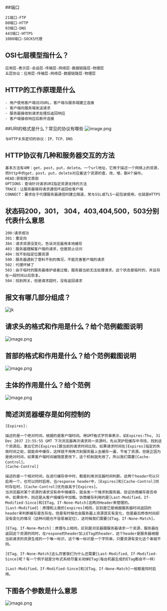 ##端口
```
21端口-FTP
80端口-HTTP
93端口-DNS
443端口-HTTPS
1080端口-SOCKS代理
```
## OSI七层模型指什么？
```
应用层-表示层-会话层-传输层-网络层-数据链路层-物理层
五层协议：应用层-传输层-网络层-数据链路层-物理层
```
## HTTP的工作原理是什么
```
- 用户使用客户端访问URL，客户端与服务端建立连接
- 客户端向服务端发送请求
- 服务器接收到请求处理后返回响应
- 客户端接收响应后断开连接

```
##URI的格式是什么？常见的协议有哪些
![image.png](https://upload-images.jianshu.io/upload_images/8649258-3909da9c58b4176f.png?imageMogr2/auto-orient/strip%7CimageView2/2/w/1240)
```
与HTTP关系密切的协议：IP、TCP、DNS
```
## HTTP协议有几种和服务器交互的方法
```
基本方法有4种：get，post，put，delete。一个url地址，它用于描述一个网络上的资源，而http中的get，post，put，delete对应着这个资源的查，改，增，删4个操作。
HEAD:获取报文首部
OPTIONS：查询针对请求URI指定资源支持的方法
TRACE：让服务器端将请求通信环返回给客户端
CONNECT：要求在于代理服务器通信时建立隧道，常与SSL或TLS一起包装使用，也就是HTTPS

```
## 状态码200，301， 304，403,404,500，503分别代表什么意思
```
200:请求成功
301：重定向
304：请求资源没变化，告诉浏览器用本地缓存
403：服务器理解客户端的请求，但是禁止访问
404：找不到指定位置资源
500：服务器遇到了意料不到的情况，不能完善客户端的请求
502：代理坏掉了
503：由于临时的服务器维护或者过载，服务器当前无法处理请求。这个状态是临时的，并且将在一段时间以后恢复。
504：找到网关，但是请求超时，没有返回请求
```
## 报文有哪几部分组成？
![jk](https://upload-images.jianshu.io/upload_images/8649258-897c013f022b3526.png?imageMogr2/auto-orient/strip%7CimageView2/2/w/1240)

## 请求头的格式和作用是什么？给个范例截图说明
![image.png](https://upload-images.jianshu.io/upload_images/8649258-9afa1055d384d7eb.png?imageMogr2/auto-orient/strip%7CimageView2/2/w/1240)


## 首部的格式和作用是什么？给个范例截图说明
![image.png](https://upload-images.jianshu.io/upload_images/8649258-88c336ea249c6206.png?imageMogr2/auto-orient/strip%7CimageView2/2/w/1240)

## 主体的作用是什么？给个范例
![image.png](https://upload-images.jianshu.io/upload_images/8649258-1fd83aa65b2b8c9f.png?imageMogr2/auto-orient/strip%7CimageView2/2/w/1240)

## 简述浏览器缓存是如何控制的
```
[Expires]:

描述的是一个绝对时间，根据的是客户端时间。用GMT格式字符串表示，如Expires:Thu, 31 Dec 2037 23:55:55 GMT 下次浏览器再次请求同一资源时。先从哭护短缓存中寻找，找到这个资源后，拿出它的[Expires]跟当前的请求时间比较。如果请求时间在[Expires]指定的失效时间之前，就能命中缓存，这样就不用再次到服务器上去缓存一遍，节省了资源。但是正因为是绝对时间，如果客户端时间被随意更改下，这个机制就失效了。所以我们需要[Cache-Control]。
[Cache-Control]

描述的是一个相对时间，在进行缓存命中时，都是利用浏览器时间判断。这两个header可以只启用一个，也可以同时启用，当response header中，[Expires]和[Cache-Control]同时存在时，[Cache-Control]优先级高于[Expires]。
当浏览器对某个资源的请求没有命中强缓存，就会发一个强求到服务器，验证协商缓存是否命中。如果命中，则还是从客户端缓存中加载。协商缓存利用的是[Last-Modified，If-Modified-Since]和[ETag、If-None-Match]这两对Header来管理的。
[Last-Modified]：原理和上面的[expires]相同，区别是它是根据服务器时间返回的header来判断缓存是否存在。但是有时候也会服务器上资源其实有变化，但是最后修改时间却没有变化的情况（这种问题也不容易被定位），这时候我们需要[ETag、If-None-Match]。

[ETag、If-None-Match]：原理与上相同，区别是浏览器跟服务器请求一个资源，服务器在返回这个资源的同时，在respone的header加上ETag的header，这个header是服务器根据当前请求的资源生成的一个唯一标识，这个唯一标识是一个字符串，只要资源有变化这个串就不同。

[ETag、If-None-Match]这么厉害我们为什么还需要[Last-Modified、If-Modified-Since]呢？有一个例子就是分布式系统尽量关闭掉ETag(每台机器生成的ETag都会不一样）

[Last-Modified，If-Modified-Since]和[ETag、If-None-Match]一般都是同时启用。
```
## 下图各个参数是什么意思
![image.png](https://upload-images.jianshu.io/upload_images/8649258-0579d8a8e51c18c8.png?imageMogr2/auto-orient/strip%7CimageView2/2/w/1240)

